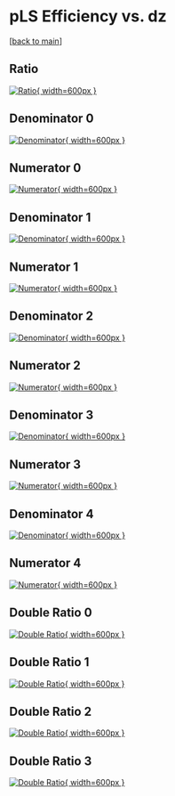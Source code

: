 # pLS Efficiency vs. dz

[[back to main](./)]



## Ratio

[![Ratio](../mtv/var/pLS_loweta_321_-1_eff_dz.png){ width=600px }](../mtv/var/pLS_loweta_321_-1_eff_dz.pdf)

## Denominator 0

[![Denominator](../mtv/den/pLS_loweta_321_-1_eff_dz_den0.png){ width=600px }](../mtv/den/pLS_loweta_321_-1_eff_dz_den0.pdf)

## Numerator 0

[![Numerator](../mtv/num/pLS_loweta_321_-1_eff_dz_num0.png){ width=600px }](../mtv/num/pLS_loweta_321_-1_eff_dz_num0.pdf)

## Denominator 1

[![Denominator](../mtv/den/pLS_loweta_321_-1_eff_dz_den1.png){ width=600px }](../mtv/den/pLS_loweta_321_-1_eff_dz_den1.pdf)

## Numerator 1

[![Numerator](../mtv/num/pLS_loweta_321_-1_eff_dz_num1.png){ width=600px }](../mtv/num/pLS_loweta_321_-1_eff_dz_num1.pdf)

## Denominator 2

[![Denominator](../mtv/den/pLS_loweta_321_-1_eff_dz_den2.png){ width=600px }](../mtv/den/pLS_loweta_321_-1_eff_dz_den2.pdf)

## Numerator 2

[![Numerator](../mtv/num/pLS_loweta_321_-1_eff_dz_num2.png){ width=600px }](../mtv/num/pLS_loweta_321_-1_eff_dz_num2.pdf)

## Denominator 3

[![Denominator](../mtv/den/pLS_loweta_321_-1_eff_dz_den3.png){ width=600px }](../mtv/den/pLS_loweta_321_-1_eff_dz_den3.pdf)

## Numerator 3

[![Numerator](../mtv/num/pLS_loweta_321_-1_eff_dz_num3.png){ width=600px }](../mtv/num/pLS_loweta_321_-1_eff_dz_num3.pdf)

## Denominator 4

[![Denominator](../mtv/den/pLS_loweta_321_-1_eff_dz_den4.png){ width=600px }](../mtv/den/pLS_loweta_321_-1_eff_dz_den4.pdf)

## Numerator 4

[![Numerator](../mtv/num/pLS_loweta_321_-1_eff_dz_num4.png){ width=600px }](../mtv/num/pLS_loweta_321_-1_eff_dz_num4.pdf)

## Double Ratio 0

[![Double Ratio](../mtv/ratio/pLS_loweta_321_-1_eff_dz_ratio0.png){ width=600px }](../mtv/ratio/pLS_loweta_321_-1_eff_dz_ratio0.pdf)

## Double Ratio 1

[![Double Ratio](../mtv/ratio/pLS_loweta_321_-1_eff_dz_ratio1.png){ width=600px }](../mtv/ratio/pLS_loweta_321_-1_eff_dz_ratio1.pdf)

## Double Ratio 2

[![Double Ratio](../mtv/ratio/pLS_loweta_321_-1_eff_dz_ratio2.png){ width=600px }](../mtv/ratio/pLS_loweta_321_-1_eff_dz_ratio2.pdf)

## Double Ratio 3

[![Double Ratio](../mtv/ratio/pLS_loweta_321_-1_eff_dz_ratio3.png){ width=600px }](../mtv/ratio/pLS_loweta_321_-1_eff_dz_ratio3.pdf)


